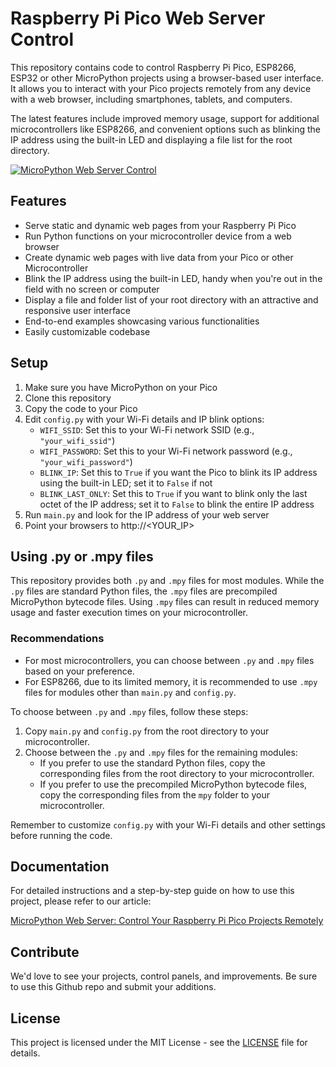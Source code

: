 # Raspberry Pi Pico Web Server Control

This repository contains code to control Raspberry Pi Pico, ESP8266, ESP32 or other MicroPython projects using a browser-based user interface. It allows you to interact with your Pico projects remotely from any device with a web browser, including smartphones, tablets, and computers.

The latest features include improved memory usage, support for additional microcontrollers like ESP8266, and convenient options such as blinking the IP address using the built-in LED and displaying a file list for the root directory.

[![MicroPython Web Server Control](https://gurgleapps.com/assets/image-c/57/57b4760a0b877276a836a75bd107f158576c23b4.webp)](https://gurgleapps.com/learn/projects/micropython-web-server-control-raspberry-pi-pico-projects)

## Features

- Serve static and dynamic web pages from your Raspberry Pi Pico
- Run Python functions on your microcontroller device from a web browser
- Create dynamic web pages with live data from your Pico or other Microcontroller
- Blink the IP address using the built-in LED, handy when you're out in the field with no screen or computer
- Display a file and folder list of your root directory with an attractive and responsive user interface
- End-to-end examples showcasing various functionalities
- Easily customizable codebase

## Setup

1. Make sure you have MicroPython on your Pico
2. Clone this repository
3. Copy the code to your Pico
4. Edit `config.py` with your Wi-Fi details and IP blink options:
   - `WIFI_SSID`: Set this to your Wi-Fi network SSID (e.g., `"your_wifi_ssid"`)
   - `WIFI_PASSWORD`: Set this to your Wi-Fi network password (e.g., `"your_wifi_password"`)
   - `BLINK_IP`: Set this to `True` if you want the Pico to blink its IP address using the built-in LED; set it to `False` if not
   - `BLINK_LAST_ONLY`: Set this to `True` if you want to blink only the last octet of the IP address; set it to `False` to blink the entire IP address
5. Run `main.py` and look for the IP address of your web server
6. Point your browsers to http://<YOUR_IP>

## Using .py or .mpy files

This repository provides both `.py` and `.mpy` files for most modules. While the `.py` files are standard Python files, the `.mpy` files are precompiled MicroPython bytecode files. Using `.mpy` files can result in reduced memory usage and faster execution times on your microcontroller.

### Recommendations
- For most microcontrollers, you can choose between `.py` and `.mpy` files based on your preference.
- For ESP8266, due to its limited memory, it is recommended to use `.mpy` files for modules other than `main.py` and `config.py`.

To choose between `.py` and `.mpy` files, follow these steps:

1. Copy `main.py` and `config.py` from the root directory to your microcontroller.
2. Choose between the `.py` and `.mpy` files for the remaining modules:
   - If you prefer to use the standard Python files, copy the corresponding files from the root directory to your microcontroller.
   - If you prefer to use the precompiled MicroPython bytecode files, copy the corresponding files from the `mpy` folder to your microcontroller.

Remember to customize `config.py` with your Wi-Fi details and other settings before running the code.


## Documentation

For detailed instructions and a step-by-step guide on how to use this project, please refer to our article:

[MicroPython Web Server: Control Your Raspberry Pi Pico Projects Remotely](https://gurgleapps.com/learn/projects/micropython-web-server-control-raspberry-pi-pico-projects)

## Contribute

We'd love to see your projects, control panels, and improvements. Be sure to use this Github repo and submit your additions.

## License

This project is licensed under the MIT License - see the [LICENSE](LICENSE) file for details.

